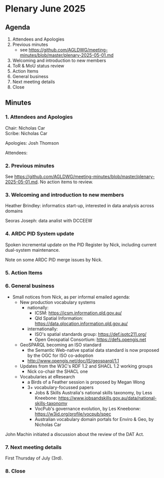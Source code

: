 # Plenary June 2025

## Agenda

1. Attendees and Apologies
2. Previous minutes
   * see https://github.com/AGLDWG/meeting-minutes/blob/master/plenary-2025-05-01.md
3. Welcoming and introduction to new members
4. ToR & MoU status review
5. Action Items
6. General business
7. Next meeting details
8. Close

## Minutes

### 1. Attendees and Apologies

Chair: Nicholas Car  
Scribe: Nicholas Car  

Apologies: Josh Thomson

Attendees: 

### 2. Previous minutes

See https://github.com/AGLDWG/meeting-minutes/blob/master/plenary-2025-05-01.md. No action items to review.
     
### 3. Welcoming and introduction to new members

Heather Brindley: informatics start-up, interested in data analysis across domains

Seoras Joseph: data analist with DCCEEW  

### 4. ARDC PID System update

Spoken incremental update on the PID Register by Nick, including current dual-system maintenance.

Note on some ARDC PID merge issues by Nick.

### 5. Action Items

### 6. General business

* Small notices from Nick, as per informal emailed agenda:
    * New production vocabulary systems
        * nationally:
            * ICSM: https://icsm.information.qld.gov.au/
            * Qld Spatial Information: https://data.qlocation.information.qld.gov.au/
        * internationally:
            * ISO's spatial standards group: https://def.isotc211.org/
            * Open Geospatial Consortium: https://defs.opengis.net
    * GeoSPARQL becoming an ISO standard
        * the Semantic Web-native spatial data standard is now proposed by the OGC for ISO co-adoption
        * http://www.opengis.net/doc/IS/geosparql/1.1
    * Updates from the W3C's RDF 1.2 and SHACL 1.2 working groups
        * Nick co-chair the SHACL one
    * Vocabularies at eResearch
        * a Birds of a Feather session is proposed by Megan Wong
        * 3+ vocabulary-focussed papers
            * Jobs & Skills Australia's national skills taxonomy, by Less Kneebone: https://www.jobsandskills.gov.au/data/national-skills-taxonomy
            * VocPub's governance evolution, by Les Kneebonw: https://w3id.org/profile/vocpub/spec
            * Australian vocabulary domain portals for Enviro & Geo, by Nicholas Car

John Machin initiated a discussion about the review of the DAT Act.

### 7. Next meeting details

First Thursday of July (3rd). 

### 8. Close

